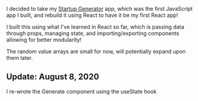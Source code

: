 I decided to take my [Startup Generator](https://github.com/andrews1022/startup-generator) app, which was the first JavaScript app I built, and rebuild it using React to have it be my first React app!

I built this using what I've learned in React so far, which is passing data through props, managing state, and importing/exporting components allowing for better modularity!

The random value arrays are small for now, will potentially expand upon them later.

## Update: August 8, 2020

I re-wrote the Generate component using the useState hook
